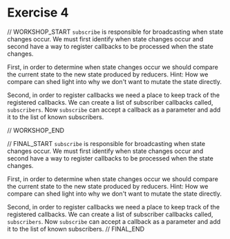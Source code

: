 # Exercise 4

// WORKSHOP_START
`subscribe` is responsible for broadcasting when state changes occur. We must first identify when state changes occur
and second have a way to register callbacks to be processed when the state changes.

First, in order to determine when state changes occur we should compare the current state to the new state produced by reducers.
Hint: How we compare can shed light into why we don't want to mutate the state directly.

Second, in order to register callbacks we need a place to keep track of the registered callbacks. We can create a list
of subscriber callbacks called, `subscribers`. Now `subscribe` can accept a callback as a parameter and add it to the list
of known subscribers.

// WORKSHOP_END

// FINAL_START
`subscribe` is responsible for broadcasting when state changes occur. We must first identify when state changes occur
and second have a way to register callbacks to be processed when the state changes.

First, in order to determine when state changes occur we should compare the current state to the new state produced by reducers.
Hint: How we compare can shed light into why we don't want to mutate the state directly.

Second, in order to register callbacks we need a place to keep track of the registered callbacks. We can create a list
of subscriber callbacks called, `subscribers`. Now `subscribe` can accept a callback as a parameter and add it to the list
of known subscribers.
// FINAL_END

